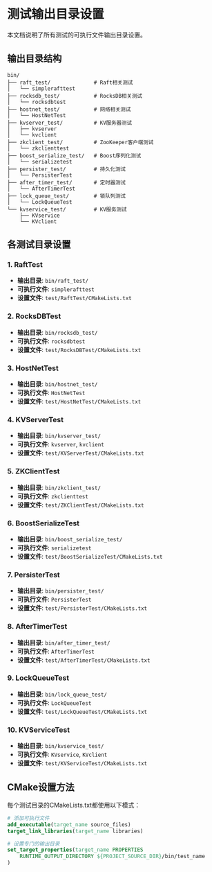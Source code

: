 # 测试输出目录设置

本文档说明了所有测试的可执行文件输出目录设置。

## 输出目录结构

```
bin/
├── raft_test/              # Raft相关测试
│   └── simplerafttest
├── rocksdb_test/           # RocksDB相关测试
│   └── rocksdbtest
├── hostnet_test/           # 网络相关测试
│   └── HostNetTest
├── kvserver_test/          # KV服务器测试
│   ├── kvserver
│   └── kvclient
├── zkclient_test/          # ZooKeeper客户端测试
│   └── zkclienttest
├── boost_serialize_test/   # Boost序列化测试
│   └── serializetest
├── persister_test/         # 持久化测试
│   └── PersisterTest
├── after_timer_test/       # 定时器测试
│   └── AfterTimerTest
├── lock_queue_test/        # 锁队列测试
│   └── LockQueueTest
└── kvservice_test/         # KV服务测试
    ├── KVservice
    └── KVclient
```

## 各测试目录设置

### 1. RaftTest
- **输出目录**: `bin/raft_test/`
- **可执行文件**: `simplerafttest`
- **设置文件**: `test/RaftTest/CMakeLists.txt`

### 2. RocksDBTest
- **输出目录**: `bin/rocksdb_test/`
- **可执行文件**: `rocksdbtest`
- **设置文件**: `test/RocksDBTest/CMakeLists.txt`

### 3. HostNetTest
- **输出目录**: `bin/hostnet_test/`
- **可执行文件**: `HostNetTest`
- **设置文件**: `test/HostNetTest/CMakeLists.txt`

### 4. KVServerTest
- **输出目录**: `bin/kvserver_test/`
- **可执行文件**: `kvserver`, `kvclient`
- **设置文件**: `test/KVServerTest/CMakeLists.txt`

### 5. ZKClientTest
- **输出目录**: `bin/zkclient_test/`
- **可执行文件**: `zkclienttest`
- **设置文件**: `test/ZKClientTest/CMakeLists.txt`

### 6. BoostSerializeTest
- **输出目录**: `bin/boost_serialize_test/`
- **可执行文件**: `serializetest`
- **设置文件**: `test/BoostSerializeTest/CMakeLists.txt`

### 7. PersisterTest
- **输出目录**: `bin/persister_test/`
- **可执行文件**: `PersisterTest`
- **设置文件**: `test/PersisterTest/CMakeLists.txt`

### 8. AfterTimerTest
- **输出目录**: `bin/after_timer_test/`
- **可执行文件**: `AfterTimerTest`
- **设置文件**: `test/AfterTimerTest/CMakeLists.txt`

### 9. LockQueueTest
- **输出目录**: `bin/lock_queue_test/`
- **可执行文件**: `LockQueueTest`
- **设置文件**: `test/LockQueueTest/CMakeLists.txt`

### 10. KVServiceTest
- **输出目录**: `bin/kvservice_test/`
- **可执行文件**: `KVservice`, `KVclient`
- **设置文件**: `test/KVServiceTest/CMakeLists.txt`

## CMake设置方法

每个测试目录的CMakeLists.txt都使用以下模式：

```cmake
# 添加可执行文件
add_executable(target_name source_files)
target_link_libraries(target_name libraries)

# 设置专门的输出目录
set_target_properties(target_name PROPERTIES
    RUNTIME_OUTPUT_DIRECTORY ${PROJECT_SOURCE_DIR}/bin/test_name
)
```


